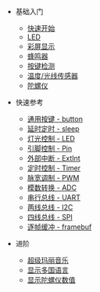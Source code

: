 
* 基础入门 
    - [快速开始](micropython/micropython快速开始)
    - [LED](micropython/可编程LED)
    - [彩屏显示](micropython/彩屏显示)
    - [蜂鸣器](micropython/蜂鸣器)
    - [按键检测](micropython/按键检测)
    - [温度/光线传感器](micropython/温度和光线传感器)
    - [陀螺仪](micropython/陀螺仪) 

* 快速参考  

    - [通用按键 - button](micropython/reference/通用按键)
    - [延时定时 - sleep](micropython/reference/延时定时)
    - [灯光控制 - LED](micropython/reference/灯光控制)
    - [引脚控制 - Pin](micropython/reference/引脚控制)
    - [外部中断 - ExtInt](micropython/reference/外部中断)
    - [定时控制 - Timer](micropython/reference/定时控制)
    - [脉宽调制 - PWM](micropython/reference/脉宽调制)
    - [模数转换 - ADC](micropython/reference/模数转换)
    - [串行总线 - UART](micropython/reference/串行总线)
    - [两线总线 - I2C](micropython/reference/两线总线)
    - [四线总线 - SPI](micropython/reference/四线总线)
    - [逐帧缓冲 - framebuf](micropython/reference/逐帧缓冲)
    
* 进阶
    - [超级玛丽音乐](micropython/超级玛丽)
    - [显示多国语言](micropython/显示多国语言)
    - [显示陀螺仪数值](micropython/显示陀螺仪数值)

    
